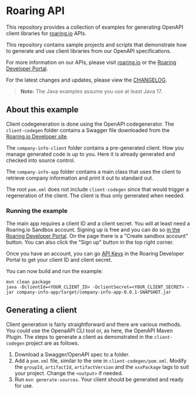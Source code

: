 # Roaring API
This repository provides a collection of examples for generating OpenAPI client libraries for 
[roaring.io](https://roaring.io) APIs.

This repository contains sample projects and scripts that demonstrate how to generate and use 
client libraries from our OpenAPI specifications.

For more information on our APIs, please visit [roaring.io](https://roaring.io)
or the [Roaring Developer Portal](https://app.roaring.io/v2/developer/).

For the latest changes and updates, please view the [CHANGELOG](CHANGELOG.md).

> **Note:** The Java examples assume you use at least Java 17.

## About this example
Client codegeneration is done using the OpenAPI codegenerator. The
`client-codegen` folder contains a Swagger file downloaded from the
[Roaring.io Developer site](https://app.roaring.io/v2/developer/apis/se-company-overview-2.0).

The `company-info-client` folder contains a pre-generated client. How you 
manage generated code is up to you. Here it is already generated and
checked into source control.

The `company-info-app` folder contains a main class that uses the client
to retrieve company information and print it out to standard out.

The root `pom.xml` does not include `client-codegen` since that
would trigger a regeneration of the client. The client is thus
only generated when needed.

### Running the example
The main app requires a client ID and a client secret. You will at least 
need a Roaring.io Sandbox account. Signing up is free and you can
do so [in the Roaring Developer Portal](https://app.roaring.io/v2/developer/). On the page
there is a "Create sandbox account" button. You can also click the
"Sign up" button in the top right corner.

Once you have an account, you can go [API Keys](https://app.roaring.io/v2/developer/api-keys)
in the Roaring Developer Portal to get your client ID and
client secret.

You can now build and run the example:
```shell
mvn clean package
java -DclientId=<YOUR_CLIENT_ID> -DclientSecret=<YOUR_CLIENT_SECRET> -jar company-info-app/target/company-info-app-0.0.1-SNAPSHOT.jar
```

## Generating a client
Client generation is fairly straightforward and there are various
methods. You could use the OpenaAPI CLI tool or, as here, 
the OpenAPI Maven Plugin. The steps to generate a client as
demonstrated in the `client-codegen` project are as follows.

1. Download a Swagger/OpenAPI spec to a folder.
2. Add a `pom.xml` file, similar to the one in `client-codegen/pom.xml`.
   Modify the `groupId`, `artifactId`, `artifactVersion` and the `xxxPackage`
   tags to suit your project. Change the `<output>` if needed.
3. Run `mvn generate-sources`. Your client should be generated and
   ready for use.

